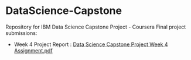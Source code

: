 # DataScience-Capstone
Repository for IBM Data Science Capstone Project - Coursera
Final project submissions:
* Week 4 Project Report : [Data Science Capstone Project Week 4 Assignment.pdf](https://github.com/rajesh1980/DataScience-Capstone/blob/master/Data%20Science%20Capstone%20Project%20Week%204%20Assignment.pdf)
